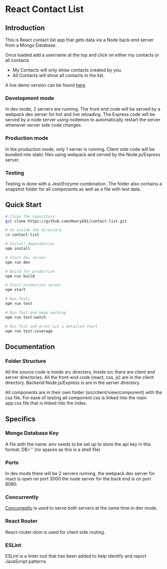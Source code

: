 
# React Contact List

## Introduction

This is React contact list app that gets data via a Node back-end server from a Mongo Database.

Once loaded add a username at the top and click on either my contacts or all contacts

- My Contacts will only show contacts created by you.
- All Contacts will show all contacts in the list.

A live demo version can be found [here](https://henryk91-contact.glitch.me) 

### Development mode

In dev mode, 2 servers are running. The front end code will be served by a webpack dev server for hot and live reloading. The Express code will be served by a node server using nodemon to automatically restart the server whenever server side code changes.

### Production mode

In the production mode, only 1 server is running. Client side code will be bundled into static files using webpack and served by the Node.js/Express server.

### Testing

Testing is done with a Jest/Enzyme combination. The folder also contains a snapshot folder for all components as well as a file with test data.

## Quick Start

```bash
# Clone the repository
git clone https://github.com/Henryk91/contact-list.git

# Go inside the directory
cd contact-list

# Install dependencies
npm install

# Start dev server
npm run dev

# Build for production
npm run build

# Start production server
npm start

# Run Tests
npm run test

# Run Test and keep waching
npm run test:watch

# Run Test and print out a detailed chart 
npm run test:coverage

```

## Documentation

### Folder Structure

All the source code is inside src directory. Inside src there are client and server directories. All the front-end code (react, css, js) are in the client directory. Backend Node.js/Express is are in the server directory.

All components are in their own folder (src/client/view/component) with the css file. For ease of testing all component css is linked into the main app.css file that is linked into the index.

## Specifics

### Mongo Database Key

A file with the name .env needs to be set up to store the api key in this format: DB='<url-with-username-and-password>' (no spaces as this is a shell file)

### Ports

In dev mode there will be 2 servers running, the webpack dev server for react is open on port 3000
the node server for the back end is on port 8080.

### Concurrently

[Concurrently](https://github.com/kimmobrunfeldt/concurrently) is used to serve both servers at the same time in dev mode.

### React Router

React-router-dom is used for client side routing.

### ESLint

ESLint is a linter tool that has been added to help identify and report JavaScript patterns.
